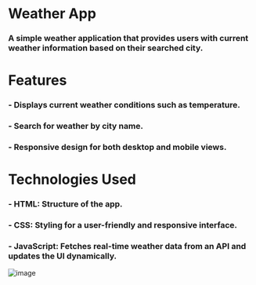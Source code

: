 # Weather App
### A simple weather application that provides users with current weather information based on their searched city.


# Features
### - Displays current weather conditions such as temperature.
### - Search for weather by city name.
### - Responsive design for both desktop and mobile views.
# Technologies Used
### - HTML: Structure of the app.
### - CSS: Styling for a user-friendly and responsive interface.
### - JavaScript: Fetches real-time weather data from an API and updates the UI dynamically.


![image](https://github.com/user-attachments/assets/dad94dd6-62ea-44b6-a97a-722dceb05c04)

